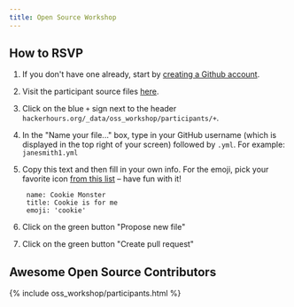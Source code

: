 ```yaml
---
title: Open Source Workshop
---
```


## How to RSVP

1. If you don't have one already, start by [creating a Github account](https://github.com).
1. Visit the participant source files [here](https://github.com/afeld/hackerhours.org/tree/gh-pages/_data/oss_workshop/participants).
1. Click on the blue `+` sign next to the header `hackerhours.org/_data/oss_workshop/participants/+`.
1. In the "Name your file..." box, type in your GitHub username (which is displayed in the top right of your screen) followed by `.yml`. For example: `janesmith1.yml`
1. Copy this text and then fill in your own info. For the emoji, pick your favorite icon [from this list](http://www.emoji-cheat-sheet.com/) – have fun with it!

        name: Cookie Monster
        title: Cookie is for me
        emoji: 'cookie'

1. Click on the green button "Propose new file"
1. Click on the green button "Create pull request"

## Awesome Open Source Contributors

{% include oss_workshop/participants.html %}
